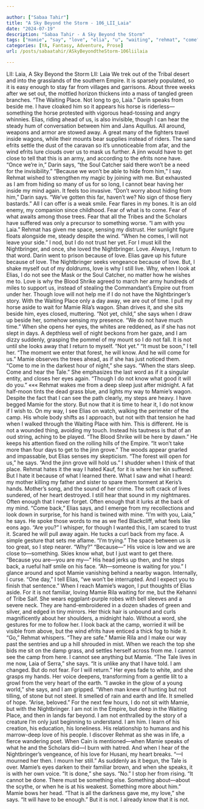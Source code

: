 ```yaml
---

author: ["Sabaa Tahir"]
title: "A Sky Beyond the Storm - 106_LII_Laia"
date: "2024-07-19"
description: "Sabaa Tahir - A Sky Beyond the Storm"
tags: ["mamie", "say", "love", "elia", "u", "waiting", "rehmat", "come", "nightbringer", "place", "hear", "wagon", "fear", "see", "eye", "know", "back", "laia", "empire", "darin", "though", "away", "efrits", "something", "word"]
categories: [YA, Fantasy, Adventure, Prose]
url: /posts/sabaatahir/ASkyBeyondtheStorm-106liilaia

---
```



LII: Laia, A Sky Beyond the Storm
LII: Laia
We trek out of the Tribal desert and into the grasslands of the southern Empire. It is sparsely populated, so it is easy enough to stay far from villages and garrisons. About three weeks after we set out, the mottled horizon thickens into a mass of tangled green branches.
“The Waiting Place. Not long to go, Laia.” Darin speaks from beside me. I have cloaked him so it appears his horse is riderless—something the horse protested with vigorous head-tossing and angry whinnies. Elias, riding ahead of us, is also invisible, though I can hear the steady hum of conversation between him and Jans Aquillus.
All around, weapons and armor are stowed away. A great many of the fighters travel inside wagons, while their mounts bear supplies instead of riders. The sand efrits settle the dust of the caravan so it’s unnoticeable from afar, and the wind efrits lure clouds over us to mask us further. A jinn would have to get close to tell that this is an army, and according to the efrits none have.
“Once we’re in,” Darin says, “the Soul Catcher said there won’t be a need for the invisibility.”
“Because we won’t be able to hide from him,” I say. Rehmat wished to strengthen my magic by joining with me. But exhausted as I am from hiding so many of us for so long, I cannot bear having her inside my mind again. It feels too invasive.
“Don’t worry about hiding from him,” Darin says. “We’ve gotten this far, haven’t we? No sign of those fiery bastards.”
All I can offer is a weak smile. Fear flares in my bones. It is an old enemy, my companion since childhood. Fear of what is to come. Fear of what awaits among those trees. Fear that all the Tribes and the Scholars have suffered was only a precursor to something worse.
“I am with you Laia.” Rehmat has given me space, sensing my distrust. Her sunlight figure floats alongside me, steady despite the wind. “When he comes, I will not leave your side.”
I nod, but I do not trust her yet. For I must kill the Nightbringer, and once, she loved the Nightbringer.
Love. Always, I return to that word. Darin went to prison because of love. Elias gave up his future because of love. The Nightbringer seeks vengeance because of love.
But, I shake myself out of my doldrums, love is why I still live. Why, when I look at Elias, I do not see the Mask or the Soul Catcher, no matter how he wishes me to. Love is why the Blood Shrike agreed to march her army hundreds of miles to support us, instead of stealing the Commandant’s Empire out from under her.
Though love will not help me if I do not have the Nightbringer’s story. With the Waiting Place only a day away, we are out of time. I pull my horse aside to wait for Mamie Rila’s wagon. Shan drives it, and she sits beside him, eyes closed, muttering.
“Not yet, child,” she says when I draw up beside her, somehow sensing my presence.
“We do not have much time.”
When she opens her eyes, the whites are reddened, as if she has not slept in days. A depthless well of night beckons from her gaze, and I am dizzy suddenly, grasping the pommel of my mount so I do not fall. It is not until she looks away that I return to myself.
“Not yet.”
“It must be soon,” I tell her. “The moment we enter that forest, he will know. And he will come for us.”
Mamie observes the trees ahead, as if she has just noticed them.
“Come to me in the darkest hour of night,” she says. “When the stars sleep. Come and hear the Tale.” She emphasizes the last word as if it a singular entity, and closes her eyes again. “Though I do not know what good it will do you.”
«««
Rehmat wakes me from a deep sleep just after midnight. A fat half-moon tints the dead grass blue, and lights my way to Mamie’s wagon. Despite the fact that I can see the path clearly, my steps are heavy. I have begged Mamie for the story. But now that it is time to hear it, I do not know if I wish to.
On my way, I see Elias on watch, walking the perimeter of the camp. His whole body shifts as I approach, but not with that tension he had when I walked through the Waiting Place with him. This is different. He is not a wounded thing, avoiding my touch. Instead his tautness is that of an oud string, aching to be played.
“The Blood Shrike will be here by dawn.” He keeps his attention fixed on the rolling hills of the Empire. “It won’t take more than four days to get to the jinn grove.”
The woods appear gnarled and impassable, but Elias senses my skepticism. “The forest will open for us,” he says. “And the jinn grove will hold us.”
I shudder when I think of that place. Rehmat hates it the way I hated Kauf, for it is where her kin suffered. But I hate it because of what I learned there. What I saw and what I heard: my mother killing my father and sister to spare them torment at Keris’s hands. Mother’s song, and the sound of her crime. The soft crack of lives sundered, of her heart destroyed.
I still hear that sound in my nightmares. Often enough that I never forget. Often enough that it lurks at the back of my mind.
“Come back,” Elias says, and I emerge from my recollections and look down in surprise, for his hand is twined with mine.
“I’m with you, Laia,” he says. He spoke those words to me as we fled Blackcliff, what feels like eons ago.
“Are you?” I whisper, for though I wanted this, I am scared to trust it. Scared he will pull away again.
He tucks a curl back from my face. A simple gesture that sets me aflame. “I’m trying.”
The space between us is too great, so I step nearer. “Why?”
“Because—” His voice is low and we are close to—something. Skies know what, but I just want to get there. “Because you are—you are my—”
His head jerks up then, and he steps back, a rueful half smile on his face. “Ah—someone is waiting for you.”
I glance around and spot Mamie vanishing behind a nearby wagon. Internally, I curse.
“One day,” I tell Elias, “we won’t be interrupted. And I expect you to finish that sentence.”
When I reach Mamie’s wagon, I put thoughts of Elias aside. For it is not familiar, loving Mamie Rila waiting for me, but the Kehanni of Tribe Saif. She wears eggplant-purple robes with bell sleeves and a severe neck. They are hand-embroidered in a dozen shades of green and silver, and edged in tiny mirrors. Her thick hair is unbound and curls magnificently about her shoulders, a midnight halo.
Without a word, she gestures for me to follow her. I look back at the camp, worried it will be visible from above, but the wind efrits have enticed a thick fog to hide it.
“Go,” Rehmat whispers. “They are safe.”
Mamie Rila and I make our way past the sentries and up a hill shrouded in mist. When we reach the top she bids me sit on the damp grass, and settles herself across from me. I cannot see the camp from here. I cannot see anything but Mamie.
“The Tale lives in me now, Laia of Serra,” she says. “It is unlike any that I have told. I am changed. But do not fear. For I will return.”
Her eyes fade to white, and she grasps my hands. Her voice deepens, transforming from a gentle lilt to a growl from the very heart of the earth.
“I awoke in the glow of a young world,” she says, and I am gripped. “When man knew of hunting but not tilling, of stone but not steel. It smelled of rain and earth and life. It smelled of hope.
“Arise, beloved.”
For the next few hours, I do not sit with Mamie, but with the Nightbringer. I am not in the Empire, but deep in the Waiting Place, and then in lands far beyond. I am not enthralled by the story of a creature I’m only just beginning to understand. I am him.
I learn of his creation, his education, his loneliness. His relationship to humans and his marrow-deep love of his people. I discover Rehmat as she was in life, a fierce wandering poet. When Cain is mentioned—when Mamie speaks of what he and the Scholars did—I burn with hatred. And when I hear of the Nightbringer’s vengeance, of his love for Husani, my heart breaks.
“—I mourned her then. I mourn her still.”
As suddenly as it begun, the Tale is over. Mamie’s eyes darken to their familiar brown, and when she speaks, it is with her own voice.
“It is done,” she says.
“No.” I stop her from rising. “It cannot be done. There must be something else. Something about—about the scythe, or when he is at his weakest. Something more about him.”
Mamie bows her head. “That is all the darkness gave me, my love,” she says. “It will have to be enough.”
But it is not. I already know that it is not.
